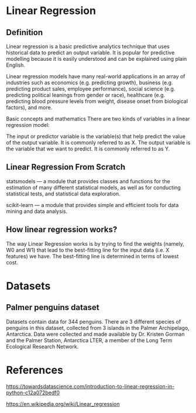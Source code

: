 # Linear Regression

## Definition

Linear regression is a basic predictive analytics technique that uses historical data to predict an output variable. It is popular for predictive modelling because it is easily understood and can be explained using plain English.

Linear regression models have many real-world applications in an array of industries such as economics (e.g. predicting growth), business (e.g. predicting product sales, employee performance), social science (e.g. predicting political leanings from gender or race), healthcare (e.g. predicting blood pressure levels from weight, disease onset from biological factors), and more.

Basic concepts and mathematics
There are two kinds of variables in a linear regression model:

The input or predictor variable is the variable(s) that help predict the value of the output variable. It is commonly referred to as X.
The output variable is the variable that we want to predict. It is commonly referred to as Y.

## Linear Regression From Scratch

statsmodels — a module that provides classes and functions for the estimation of many different statistical models, as well as for conducting statistical tests, and statistical data exploration.

scikit-learn — a module that provides simple and efficient tools for data mining and data analysis.

## How linear regression works?

The way Linear Regression works is by trying to find the weights (namely, W0 and W1) that lead to the best-fitting line for the input data (i.e. X features) we have. The best-fitting line is determined in terms of lowest cost.

# Datasets

## Palmer penguins dataset

Datasets contain data for 344 penguins. There are 3 different species of penguins in this dataset, collected from 3 islands in the Palmer Archipelago, Antarctica. Data were collected and made available by Dr. Kristen Gorman and the Palmer Station, Antarctica LTER, a member of the Long Term Ecological Research Network.

# References

https://towardsdatascience.com/introduction-to-linear-regression-in-python-c12a072bedf0

https://en.wikipedia.org/wiki/Linear_regression

